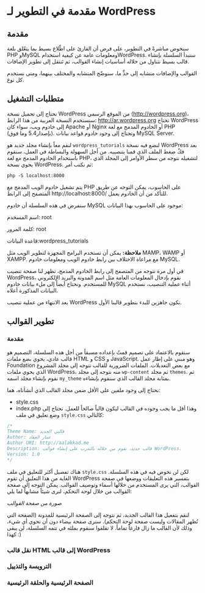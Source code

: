 # مقدمة في التطوير لـ WordPress

## مقدمة
سنخوض مباشرةً في التطوير، على فرض أن القارئ على اطّلاع بسيط بما يتعّلق بلغة PHP وMySQL ومعلومات عامة عن كيفية استخدامWordPress.
سنبدأ السلسلة بإنشاء قالب بسيط نتناول من خلاله أساسيات إنشاء القوالب، ثم نَنتقل إلى تطوير الإضافات.

القوالب والإضافات متشابه إلى حدٍّ ما، سنوضّح المتشابه والمختلف بينهما، ومتى نستخدم كل نوع.

## متطلبات التشغيل

نحتاج إلى تحميل نسخة WordPress من الموقع الرسمي (http://wordpress.org)، سنستخدم النسخة العربية من هذا الرابط: http://ar.wordpress.org
تحتاج WordPress إلى خادوم ويب، سواء كان Apache أو Nginx أو الخادوم المدمج مع لغة PHP (بإصدار5.4 وما فوق).
وتحتاج إلى وجود خادوم قواعد بيانات MySQL Server.

لنقم معاً بإنشاء مجلد جديد هو `wordpress_tutorials` لنضع فيه نسخة WordPress بعد فكّ ضغط الملف الذي قمنا بتنصيبه.
من أجل السهولة والبساطة في العمل، سنقوم باستخدام الخادوم المدمج مع لغة PHP، لتشغيله نتوجه من سطر اﻷوامر إلى المجلد الذي يحوي نسخة WordPress.
ثم نكتب أمر:
```
php -S localhost:8000
```

يتم تشغيل خادوم الويب المدمج مع PHP على الحاسوب، يمكن التوجه عن طريق المتصفح إلى الرابط http://localhost:8000/ للتأكد من أن الخادوم يعمل.

سنفرض في هذه السلسلة أن خادوم MySQL موجود على الحاسوب بهذا البيانات:

اسم المسخدم: root

كلمة المرور: root

قاعدة البيانات:wordpress_tutorials


**ملاحظة:** يمكن أن تستخدم البرامج المجهزة لتطوير الويب مثل MAMP، WAMP أو XAMPP. مع مراعاة الاختلاف بين رابط خادوم الويب ومعلومات خادوم MySQL.

في أول مرة نتوجه من المتصفح إلى رابط الخادوم المدمج، تظهر لنا صفحة تنصيب WordPress، نقوم بإدخال المعلومات العامة مثل اسم المدونة والبريد الإلكتروني للمستخدم. ونحتاج أيضاً إلى ملء بيانات خادوم MySQL أثناء عملية التنصيب، نستخدم البيانات المذكورة أعلاه.

بعد الانتهاء من عملية تنصيب WordPress نكون جاهزين للبدء بتطوير قالبنا الأول.

## تطوير القوالب

### مقدمة

سنقوم بالاعتماد على تصميم قمتُ بإعداده مسبقاً من أجل هذه السلسلة، التصميم هو قالب عادي، يحوي بضع ملفات HTML و CSS و JavaScript. وهو مبني على إطار عمل Foundation مع بعض التعديلات.
الملفات الضرورية للقالب
نتوجه إلى مجلد المشروع الذي يحوي ملفات WordPress، منه نتوجه إلى مجلد `wp-content` ثم مجلد `themes`. ثم نقوم بإنشاء مجلد اسمه `my_theme` بمثابة مجلد القالب الذي سنقوم بإنشاءه.

نحتاج إلى وجود ملفين على الأقل ضمن مجلد القالب الذي أنشأناه، هما:
- style.css
- index.php
وهذا أقل ما يجب وجوده في القالب ليكون قالباً صالحاً للعمل.
نحتاج إلى وضع تعليق في ملف `style.css` كالتالي:
```css
/*
Theme Name: قالبي الجديد
Author: عمار العقاد
Author URI: http://aalakkad.me
Description: قالب جديد، نقوم من خلاله بالتدرب على إنشاء قوالب WordPress.
Version: 1.0
*/
```

هناك تفصيل أكثر للتعليق في ملف `style.css` لكن لن نخوض فيه في هذه السلسلة.
الغاية من هذا التعليق أن تقوم WordPress بتفسير هذه التعليقات ووضعها في صفحة القوالب، التي يرى المستخدم من خلالها أسماء وتوصيف القوالب.
يمكن التوجه إلى صفحة القوالب من خلال لوحة التحكم، لنرى شيئاً مشابهاً لما يلي:

*صورة من صفحة القوالب*

لنقم بتفعيل هذا القالب الجديد، ثم نتوجه إلى الصفحة الرئيسية للمدونة (الصفحة التي تُظهر المقالات وليست صفحة لوحة التحكم).
سنرى صفحة بيضاء دون أن تحوي أي شيء، وذلك ﻷن القالب ما زال فارغاً تماماً.
لا تقلقوا سنقوم بملئه في تتمه السلسلة، لن يبقى كهذا :)

### نقل قالب HTML إلى قالب WordPress

### الترويسة والتذييل

### الصفحة الرئيسية والحلقة الرئيسية


